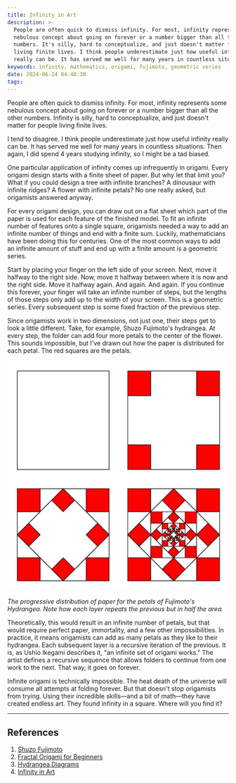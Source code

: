 ```yaml
---
title: Infinity in Art
description: >-
  People are often quick to dismiss infinity. For most, infinity represents some
  nebulous concept about going on forever or a number bigger than all the other
  numbers. It's silly, hard to conceptualize, and just doesn't matter for people
  living finite lives. I think people underestimate just how useful infinity
  really can be. It has served me well for many years in countless situations.
keywords: infinity, mathematics, origami, fujimoto, geometric series
date: 2024-06-24 04:48:38
tags:
---
```



People are often quick to dismiss infinity. For most, infinity represents some nebulous concept about going on forever or a number bigger than all the other numbers. Infinity is silly, hard to conceptualize, and just doesn't matter for people living finite lives. 

I tend to disagree. I think people underestimate just how useful infinity really can be. It has served me well for many years in countless situations. Then again, I did spend 4 years studying infinity, so I might be a tad biased.

One particular application of infinity comes up infrequently in origami. Every origami design starts with a finite sheet of paper. But why let that limit you? What if you could design a tree with infinite branches? A dinousaur with infinite ridges? A flower with infinite petals? No one really asked, but origamists answered anyway. 

For every origami design, you can draw out on a flat sheet which part of the paper is used for each feature of the finished model. To fit an infinite number of features onto a single square, origamists needed a way to add an infinite number of things and end with a finite sum. Luckily, mathematicians have been doing this for centuries. One of the most common ways to add an infinite amount of stuff and end up with a finite amount is a geometric series. 

Start by placing your finger on the left side of your screen. Next, move it halfway to the right side. Now, move it halfway between where it is now and the right side. Move it halfway again. And again. And again. If you continue this forever, your finger will take an infinite number of steps, but the lengths of those steps only add up to the width of your screen. This is a geometric series. Every subsequent step is some fixed fraction of the previous step.

Since origamists work in two dimensions, not just one, their steps get to look a little different. Take, for example, Shuzo Fujimoto's hydrangea. At every step, the folder can add four more petals to the center of the flower. This sounds impossible, but I've drawn out how the paper is distributed for each petal. The red squares are the petals.

<img src="/images/hydrangea_cp.jpg" alt="Progressive petals on Fujimoto's Hydrangea.">

*The progressive distribution of paper for the petals of Fujimoto's Hydrangea. Note how each layer repeats the previous but in half the area.*

Theoretically, this would result in an infinite number of petals, but that would require perfect paper, immortality, and a few other impossibilities. In practice, it means origamists can add as many petals as they like to their hydrangea. Each subsequent layer is a recursive iteration of the previous. It is, as Ushio Ikegami describes it, "an infinite set of origami works." The artist defines a recursive sequence that allows folders to continue from one work to the next. That way, it goes on forever.

Infinite origami is technically impossible. The heat death of the universe will consume all attempts at folding forever. But that doesn't stop origamists from trying. Using their incredible skills—and a bit of math—they have created endless art. They found infinity in a square. Where will you find it?

---

## References

1. [Shuzo Fujimoto](https://cfcorigami.com/creator/shuzofujimoto)
2. [Fractal Origami for Beginners](https://origamiusa.org/system/files/thefold/thefold79_fractal_origami_for_beginners_Ikegami_revised_0.pdf)
3. [Hydrangea Diagrams](https://cfcorigami.com/sites/default/files/diagrams/igaribi/hydrangea_john_smith.pdf)
4. [Infinity in Art](/infinity-in-art/)